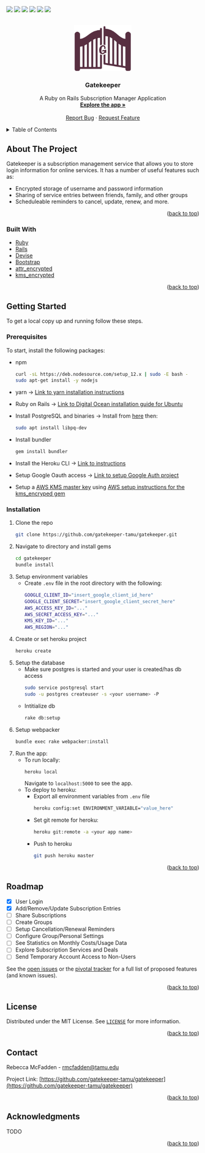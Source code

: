 <div id="top"></div>
<!--
*** 
-->

[![][tags-shield]][tags-url]
![][lines-shield]
![][contributors-shield]
[![][code-climate-shield]][code-climate-url]
[![][cucumber-shield]][cucumber-url]
[![][license-shield]][license-url]


<!-- PROJECT LOGO -->
<br />
<div align="center">
  <a href="https://github.com/gatekeeper-tamu/gatekeeper">
    <img src="app/assets/images/darkLogo.png" alt="Logo" width="150" height="120">
  </a>

  <h3 align="center">Gatekeeper</h3>

  <p align="center">
    A Ruby on Rails Subscription Manager Application
    <br />
    <a href="https://gatekeeper-tamu.herokuapp.com"><strong>Explore the app »</strong></a>
    <br />
    <br />
    <a href="https://github.com/gatekeeper-tamu/gatekeeper/issues">Report Bug</a>
    ·
    <a href="https://github.com/gatekeeper-tamu/gatekeeper/issues">Request Feature</a>
  </p>
</div>



<!-- TABLE OF CONTENTS -->
<details>
  <summary>Table of Contents</summary>
  <ol>
    <li>
      <a href="#about-the-project">About The Project</a>
      <ul>
        <li><a href="#built-with">Built With</a></li>
      </ul>
    </li>
    <li>
      <a href="#getting-started">Getting Started</a>
      <ul>
        <li><a href="#prerequisites">Prerequisites</a></li>
        <li><a href="#installation">Installation</a></li>
      </ul>
    </li>
    <li><a href="#roadmap">Roadmap</a></li>
    <li><a href="#license">License</a></li>
    <li><a href="#contact">Contact</a></li>
    <li><a href="#acknowledgments">Acknowledgments</a></li>
  </ol>
</details>



<!-- ABOUT THE PROJECT -->
## About The Project

Gatekeeper is a subscription management service that allows you to store login information for online services. It has
a number of useful features such as:
- Encrypted storage of username and password information
- Sharing of service entries between friends, family, and other groups
- Scheduleable reminders to cancel, update, renew, and more.

<p align="right">(<a href="#top">back to top</a>)</p>



### Built With

* [Ruby](https://www.ruby-lang.org/en/)
* [Rails](https://rubyonrails.org/)
* [Devise](https://github.com/heartcombo/devise)
* [Bootstrap](https://getbootstrap.com)
* [attr_encrypted](https://github.com/attr-encrypted/attr_encrypted)
* [kms_encrypted](https://github.com/ankane/kms_encrypted)

<p align="right">(<a href="#top">back to top</a>)</p>



<!-- GETTING STARTED -->
## Getting Started

To get a local copy up and running follow these steps.

### Prerequisites

To start, install the following packages: 
* npm
  ```sh
  curl -sL https://deb.nodesource.com/setup_12.x | sudo -E bash -
  sudo apt-get install -y nodejs
  ```

* yarn -> [Link to yarn installation instructions](https://classic.yarnpkg.com/en/docs/install)

* Ruby on Rails -> [Link to Digital Ocean installation guide for Ubuntu](https://www.digitalocean.com/community/tutorials/how-to-install-ruby-on-rails-with-rbenv-on-ubuntu-20-04)

* Install PostgreSQL and binaries -> Install from [here](https://www.postgresql.org/download/) then:
  ``` sh
  sudo apt install libpq-dev
  ```

* Install bundler
  ```sh
  gem install bundler
  ```

* Install the Heroku CLI -> [Link to instructions](https://devcenter.heroku.com/articles/heroku-cli)

* Setup Google Oauth access -> [Link to setup Google Auth project](https://support.google.com/cloud/answer/6158849?hl=en)

* Setup a [AWS KMS master key](https://console.aws.amazon.com/kms/home#/kms/keys) using [AWS setup instructions for the kms_encryped gem](https://github.com/ankane/kms_encrypted#aws-kms)

### Installation

1. Clone the repo
   ```sh
   git clone https://github.com/gatekeeper-tamu/gatekeeper.git
   ```
2. Navigate to directory and install gems
    ```sh
    cd gatekeeper
    bundle install
    ```
3. Setup environment variables
    - Create `.env` file in the root directory with the following:
      ```sh
      GOOGLE_CLIENT_ID="insert_google_client_id_here"
      GOOGLE_CLIENT_SECRET="insert_google_client_secret_here"
      AWS_ACCESS_KEY_ID="..."
      AWS_SECRET_ACCESS_KEY="..."
      KMS_KEY_ID="..."
      AWS_REGION="..."
      ```
4. Create or set heroku project
    ```sh
    heroku create
    ```
5. Setup the database
    - Make sure postgres is started and your user is created/has db access
      ```sh
      sudo service postgresql start
      sudo -u postgres createuser -s <your username> -P
      ```
    - Intitialize db
      ```sh
      rake db:setup
      ```
6. Setup webpacker
    ```sh
    bundle exec rake webpacker:install
    ```
7. Run the app:
    - To run locally:
      ```sh
      heroku local
      ```
      Navigate to `localhost:5000` to see the app.
    - To deploy to heroku:
        - Export all environment variables from `.env` file
          ```sh
          heroku config:set ENVIRONMENT_VARIABLE="value_here"
          ```
        - Set git remote for heroku:
          ```sh
          heroku git:remote -a <your app name>
          ```
        - Push to heroku
          ```sh
          git push heroku master
          ```

<p align="right">(<a href="#top">back to top</a>)</p>


<!-- ROADMAP -->
## Roadmap

- [x] User Login
- [X] Add/Remove/Update Subscription Entries
- [ ] Share Subscriptions
- [ ] Create Groups
- [ ] Setup Cancellation/Renewal Reminders
- [ ] Configure Group/Personal Settings
- [ ] See Statistics on Monthly Costs/Usage Data
- [ ] Explore Subscription Services and Deals
- [ ] Send Temporary Account Access to Non-Users

See the [open issues](https://github.com/gatekeeper-tamu/gatekeeper/issues) or the [pivotal tracker](https://www.pivotaltracker.com/n/projects/2547056) for a full list of proposed features (and known issues).

<p align="right">(<a href="#top">back to top</a>)</p>

<!-- LICENSE -->
## License

Distributed under the MIT License. See [`LICENSE`](LICENSE) for more information.

<p align="right">(<a href="#top">back to top</a>)</p>



<!-- CONTACT -->
## Contact

Rebecca McFadden - rmcfadden@tamu.edu

Project Link: [https://github.com/gatekeeper-tamu/gatekeeper](https://github.com/gatekeeper-tamu/gatekeeper)

<p align="right">(<a href="#top">back to top</a>)</p>



<!-- ACKNOWLEDGMENTS -->
## Acknowledgments

TODO

<p align="right">(<a href="#top">back to top</a>)</p>



<!-- MARKDOWN LINKS & IMAGES -->
<!-- https://www.markdownguide.org/basic-syntax/#reference-style-links -->
[contributors-shield]: https://img.shields.io/github/contributors/gatekeeper-tamu/gatekeeper.svg
[contributors-url]: https://github.com/gatekeeper-tamu/gatekeeper/graphs/contributors
[lines-shield]: https://img.shields.io/tokei/lines/github/gatekeeper-tamu/gatekeeper
[code-climate-shield]: https://img.shields.io/codeclimate/maintainability/gatekeeper-tamu/gatekeeper
[code-climate-url]: https://codeclimate.com/github/gatekeeper-tamu/gatekeeper
[stars-shield]: https://img.shields.io/github/stars/gatekeeper-tamu/gatekeeper.svg
[stars-url]: https://github.com/gatekeeper-tamu/gatekeeper/stargazers
[tags-shield]: https://img.shields.io/github/v/tag/gatekeeper-tamu/gatekeeper
[tags-url]: https://github.com/gatekeeper-tamu/gatekeeper/tags
[license-shield]: https://img.shields.io/github/license/gatekeeper-tamu/gatekeeper
[license-url]: https://github.com/gatekeeper-tamu/gatekeeper/blob/master/LICENSE
[cucumber-shield]: https://messages.cucumber.io/api/report-collections/f2e8b2b8-bbb2-41b7-96d9-bc092f29c77d/badge
[cucumber-url]: https://reports.cucumber.io/report-collections/f2e8b2b8-bbb2-41b7-96d9-bc092f29c77d
